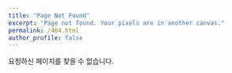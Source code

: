 ```yaml
---
title: "Page Not Found"
excerpt: "Page not found. Your pixels are in another canvas."
permalink: /404.html
author_profile: false
---
```


요청하신 페이지를 찾을 수 없습니다.

<script>
  var GOOG_FIXURL_LANG = 'en';
  var GOOG_FIXURL_SITE = 'https://goodloan.github.io'
</script>
<script src="https://linkhelp.clients.google.com/tbproxy/lh/wm/fixurl.js">
</script>